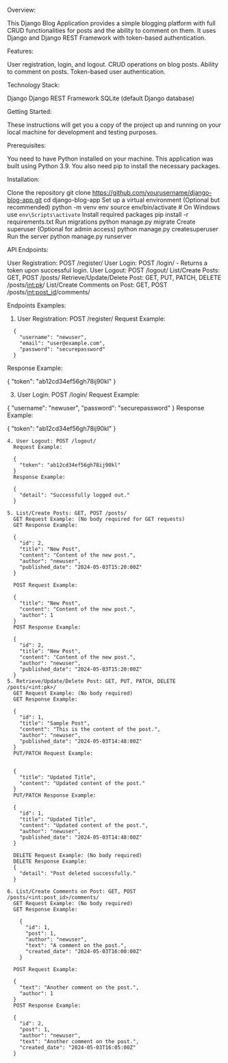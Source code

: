 Overview:

  This Django Blog Application provides a simple blogging platform with full CRUD functionalities for posts and the ability to comment on them. It uses Django and 
  Django REST Framework with token-based authentication.

Features:

  User registration, login, and logout.
  CRUD operations on blog posts.
  Ability to comment on posts.
  Token-based user authentication.
  
Technology Stack:

  Django
  Django REST Framework
  SQLite (default Django database)
  
Getting Started:

  These instructions will get you a copy of the project up and running on your local machine for development and testing purposes.

Prerequisites:

  You need to have Python installed on your machine. This application was built using Python 3.9. You also need pip to install the necessary packages.

Installation:

  Clone the repository
  git clone https://github.com/yourusername/django-blog-app.git
  cd django-blog-app
  Set up a virtual environment (Optional but recommended)
  python -m venv env
  source env/bin/activate  # On Windows use `env\Scripts\activate`
  Install required packages
  pip install -r requirements.txt
  Run migrations
  python manage.py migrate
  Create superuser (Optional for admin access)
  python manage.py createsuperuser
  Run the server
  python manage.py runserver
  
API Endpoints:

  User Registration: POST /register/
  User Login: POST /login/ - Returns a token upon successful login.
  User Logout: POST /logout/
  List/Create Posts: GET, POST /posts/
  Retrieve/Update/Delete Post: GET, PUT, PATCH, DELETE /posts/<int:pk>/
  List/Create Comments on Post: GET, POST /posts/<int:post_id>/comments/

Endpoints Examples:
1. User Registration: POST /register/
  Request Example:
```
  {
    "username": "newuser",
    "email": "user@example.com",
    "password": "securepassword"
  }
```
  Response Example:

  {
    "token": "ab12cd34ef56gh78ij90kl"
    }

3. User Login: POST /login/
  Request Example:

  {
    "username": "newuser",
    "password": "securepassword"
  }
  Response Example:

  {
    "token": "ab12cd34ef56gh78ij90kl"
  }
```
4. User Logout: POST /logout/
  Request Example:

  {
    "token": "ab12cd34ef56gh78ij90kl"
  }
  Response Example:

  {
    "detail": "Successfully logged out."
  }

5. List/Create Posts: GET, POST /posts/
  GET Request Example: (No body required for GET requests)
  GET Response Example:

  {
    "id": 2,
    "title": "New Post",
    "content": "Content of the new post.",
    "author": "newuser",
    "published_date": "2024-05-03T15:20:00Z"
  }

  POST Request Example:
  
  {
    "title": "New Post",
    "content": "Content of the new post.",
    "author": 1
  }
  POST Response Example:
  
  {
    "id": 2,
    "title": "New Post",
    "content": "Content of the new post.",
    "author": "newuser",
    "published_date": "2024-05-03T15:20:00Z"
  }
5. Retrieve/Update/Delete Post: GET, PUT, PATCH, DELETE /posts/<int:pk>/
  GET Request Example: (No body required)
  GET Response Example:
  
  {
    "id": 1,
    "title": "Sample Post",
    "content": "This is the content of the post.",
    "author": "newuser",
    "published_date": "2024-05-03T14:48:00Z"
  }
  PUT/PATCH Request Example:
  
  
  {
    "title": "Updated Title",
    "content": "Updated content of the post."
  }
  PUT/PATCH Response Example:
  
  {
    "id": 1,
    "title": "Updated Title",
    "content": "Updated content of the post.",
    "author": "newuser",
    "published_date": "2024-05-03T14:48:00Z"
  }
  
  DELETE Request Example: (No body required)
  DELETE Response Example:
  {
    "detail": "Post deleted successfully."
  }
  
6. List/Create Comments on Post: GET, POST /posts/<int:post_id>/comments/
  GET Request Example: (No body required)
  GET Response Example:
  
    {
      "id": 1,
      "post": 1,
      "author": "newuser",
      "text": "A comment on the post.",
      "created_date": "2024-05-03T16:00:00Z"
    }

  POST Request Example:
  
  {
    "text": "Another comment on the post.",
    "author": 1
  }
  POST Response Example:
  
  {
    "id": 2,
    "post": 1,
    "author": "newuser",
    "text": "Another comment on the post.",
    "created_date": "2024-05-03T16:05:00Z"
  }
